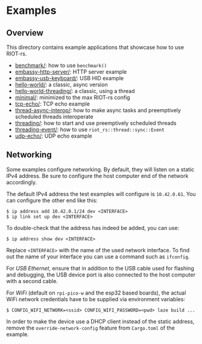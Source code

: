 # Examples

## Overview

This directory contains example applications that showcase how to use RIOT-rs.

- [benchmark/](./benchmark): how to use `benchmark()`
- [embassy-http-server/](./embassy-http-server): HTTP server example
- [embassy-usb-keyboard/](./embassy-usb-keyboard): USB HID example
- [hello-world/](./hello-world): a classic, async version
- [hello-world-threading/](./hello-world-threading): a classic, using a thread
- [minimal/](./minimal): minimized to the max RIOT-rs config
- [tcp-echo/](./tcp-echo): TCP echo example
- [thread-async-interop/](./thread-async-interop): how to make async tasks and preemptively scheduled threads interoperate
- [threading/](./threading): how to start and use preemptively scheduled threads
- [threading-event/](./threading-event): how to use `riot_rs::thread::sync::Event`
- [udp-echo/](./udp-echo): UDP echo example

## Networking

Some examples configure networking. By default, they will listen on a static
IPv4 address. Be sure to configure the host computer end of the network
accordingly.

The default IPv4 address the test examples will configure is `10.42.0.61`.
You can configure the other end like this:

    $ ip address add 10.42.0.1/24 dev <INTERFACE>
    $ ip link set up dev <INTERFACE>

To double-check that the address has indeed be added, you can use:

    $ ip address show dev <INTERFACE>

Replace `<INTERFACE>` with the name of the used network interface.
To find out the name of your interface you can use a command such as `ifconfig`.

For *USB Ethernet*, ensure that in addition to the USB cable used for flashing
and debugging, the USB device port is also connected to the host computer with
a second cable.

For *WiFi* (default on `rpi-pico-w` and the esp32 based boards), the actual WiFi
network credentials have to be supplied via environment variables:

    $ CONFIG_WIFI_NETWORK=<ssid> CONFIG_WIFI_PASSWORD=<pwd> laze build ...

In order to make the device use a DHCP client instead of the static address,
remove the `override-network-config` feature from `Cargo.toml` of the example.
